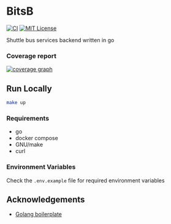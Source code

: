 # BitsB

[![CI](https://github.com/sainak/bitsb/actions/workflows/main.yml/badge.svg)](https://github.com/sainak/bitsb/actions/workflows/main.yml) [![MIT License](https://img.shields.io/badge/License-MIT-green.svg)](https://choosealicense.com/licenses/mit/)

Shuttle bus services backend written in go

### Coverage report

[![coverage graph](https://codecov.io/github/sainak/bitsb/branch/main/graphs/tree.svg?token=OTQIKVNA83)](https://codecov.io/gh/sainak/bitsb)

## Run Locally

```bash
make up
```

### Requirements

- go
- docker compose
- GNU/make
- curl

### Environment Variables

Check the `.env.example` file for required environment variables

## Acknowledgements

- [Golang boilerplate](https://github.com/bxcodec/go-clean-arch)

